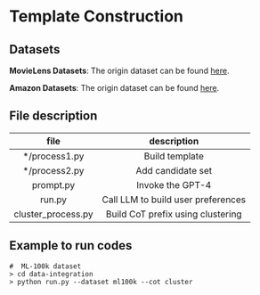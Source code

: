 # Template Construction

## Datasets

**MovieLens Datasets**: The origin dataset can be found [here](https://grouplens.org/datasets/movielens/).

**Amazon Datasets**: The origin dataset can be found [here](http://jmcauley.ucsd.edu/data/amazon/).

## File description

|        file        |            description             |
| :----------------: | :--------------------------------: |
|   \*/process1.py   |           Build template           |
|   \*/process2.py   |         Add candidate set          |
|     prompt.py      |          Invoke the GPT-4          |
|       run.py       | Call LLM to build user preferences |
| cluster_process.py | Build CoT prefix using clustering  |

## Example to run codes

```
#  ML-100k dataset
> cd data-integration
> python run.py --dataset ml100k --cot cluster
```
